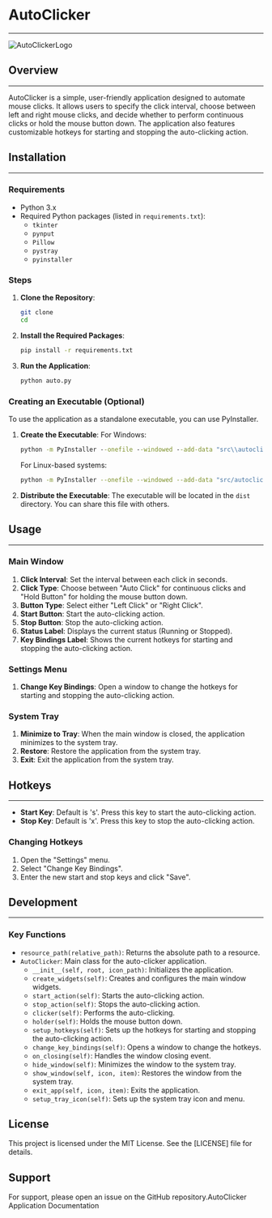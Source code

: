 # AutoClicker
--------

![AutoClickerLogo](https://www.marc-os.com/src/autoclicklogo.webp)

## Overview
--------

AutoClicker is a simple, user-friendly application designed to automate mouse clicks. It allows users to specify the click interval, choose between left and right mouse clicks, and decide whether to perform continuous clicks or hold the mouse button down. The application also features customizable hotkeys for starting and stopping the auto-clicking action.

## Installation
------------

### Requirements

-   Python 3.x
-   Required Python packages (listed in `requirements.txt`):
    -   `tkinter`
    -   `pynput`
    -   `Pillow`
    -   `pystray`
    -   `pyinstaller`

### Steps

1.  **Clone the Repository**:

    ```sh
    git clone 
    cd 
    ```

2.  **Install the Required Packages**:

    ```sh
    pip install -r requirements.txt
    ```

3.  **Run the Application**:

    ```sh
    python auto.py
    ```

### Creating an Executable (Optional)

To use the application as a standalone executable, you can use PyInstaller.

1.  **Create the Executable**: For Windows:

    ```cmd
    python -m PyInstaller --onefile --windowed --add-data "src\\autoclicklogo.png;src" --icon=src\\autoclicklogo.png auto.py
    ```

    For Linux-based systems:

    ```sh
    python -m PyInstaller --onefile --windowed --add-data "src/autoclicklogo.png:src" --icon=src/autoclicklogo.png auto.py
    ```

2.  **Distribute the Executable**: The executable will be located in the `dist` directory. You can share this file with others.

## Usage
-----

### Main Window

1.  **Click Interval**: Set the interval between each click in seconds.
2.  **Click Type**: Choose between "Auto Click" for continuous clicks and "Hold Button" for holding the mouse button down.
3.  **Button Type**: Select either "Left Click" or "Right Click".
4.  **Start Button**: Start the auto-clicking action.
5.  **Stop Button**: Stop the auto-clicking action.
6.  **Status Label**: Displays the current status (Running or Stopped).
7.  **Key Bindings Label**: Shows the current hotkeys for starting and stopping the auto-clicking action.

### Settings Menu

1.  **Change Key Bindings**: Open a window to change the hotkeys for starting and stopping the auto-clicking action.

### System Tray

1.  **Minimize to Tray**: When the main window is closed, the application minimizes to the system tray.
2.  **Restore**: Restore the application from the system tray.
3.  **Exit**: Exit the application from the system tray.

## Hotkeys
-------

-   **Start Key**: Default is 's'. Press this key to start the auto-clicking action.
-   **Stop Key**: Default is 'x'. Press this key to stop the auto-clicking action.

### Changing Hotkeys

1.  Open the "Settings" menu.
2.  Select "Change Key Bindings".
3.  Enter the new start and stop keys and click "Save".

## Development
-----------

### Key Functions

-   `resource_path(relative_path)`: Returns the absolute path to a resource.
-   `AutoClicker`: Main class for the auto-clicker application.
    -   `__init__(self, root, icon_path)`: Initializes the application.
    -   `create_widgets(self)`: Creates and configures the main window widgets.
    -   `start_action(self)`: Starts the auto-clicking action.
    -   `stop_action(self)`: Stops the auto-clicking action.
    -   `clicker(self)`: Performs the auto-clicking.
    -   `holder(self)`: Holds the mouse button down.
    -   `setup_hotkeys(self)`: Sets up the hotkeys for starting and stopping the auto-clicking action.
    -   `change_key_bindings(self)`: Opens a window to change the hotkeys.
    -   `on_closing(self)`: Handles the window closing event.
    -   `hide_window(self)`: Minimizes the window to the system tray.
    -   `show_window(self, icon, item)`: Restores the window from the system tray.
    -   `exit_app(self, icon, item)`: Exits the application.
    -   `setup_tray_icon(self)`: Sets up the system tray icon and menu.


License
-------

This project is licensed under the MIT License. See the [LICENSE] file for details.

Support
-------

For support, please open an issue on the GitHub repository.AutoClicker Application Documentation
